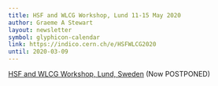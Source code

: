 ```yaml
---
title: HSF and WLCG Workshop, Lund 11-15 May 2020
author: Graeme A Stewart
layout: newsletter
symbol: glyphicon-calendar
link: https://indico.cern.ch/e/HSFWLCG2020
until: 2020-03-09
---
```

[HSF and WLCG Workshop, Lund, Sweden](https://indico.cern.ch/e/HSFWLCG2020) (Now POSTPONED)
